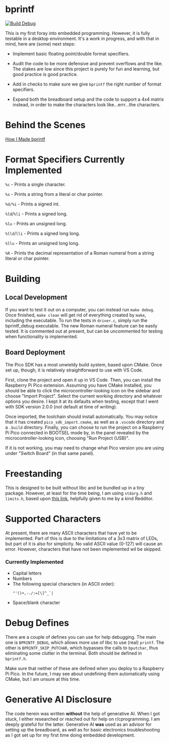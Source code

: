 # bprintf
[![Build Debug](https://github.com/cello-ben/bprintf/actions/workflows/build.yaml/badge.svg)](https://github.com/cello-ben/bprintf/actions/workflows/build.yaml)

This is my first foray into embedded programming. However, it is fully testable in a desktop environment. It's a work in progress, and with that in mind, here are (some) next steps:

- Implement basic floating point/double format specifiers.

- Audit the code to be more defensive and prevent overflows and the like. The stakes are low since this project is purely for fun and learning, but good practice is good practice.

- Add in checks to make sure we give `bprintf` the right number of format specifiers.

- Expand both the breadboard setup and the code to support a 4x4 matrix instead, in order to make the characters look like...errr...the characters.

# Behind the Scenes
[How I Made bprintf](https://www.youtube.com/watch?v=IW856OGnBXc)

# Format Specifiers Currently Implemented

`%c` - Prints a single character.

`%s` - Prints a string from a literal or char pointer.

`%d/%i` - Prints a signed int.

`%ld`/`%li` - Prints a signed long.

`%lu` - Prints an unsigned long.

`%lld`/`lli` - Prints a signed long long.

`%llu` - Prints an unsigned long long.

`%R` - Prints the decimal representation of a Roman numeral from a string literal or char pointer.

# Building

## Local Development
If you want to test it out on a computer, you can instead run `make debug`. Once finished, `make clean` will get rid of everything created by `make`, including the executable. To run the tests in `driver.c`, simply run the bprintf_debug executable. The new Roman numeral feature can be easily tested. It is commented out at present, but can be uncommented for testing when functionality is implemented.

## Board Deployment
The Pico SDK has a most unwieldy build system, based upon CMake. Once set up, though, it is relatively straightforward to use with VS Code. 

First, clone the project and open it up in VS Code. Then, you can install the Raspberry Pi Pico extension. Assuming you have CMake installed, you should be able to click the microcontroller-looking icon on the sidebar and choose "Import Project". Select the current working directory and whatever options you desire. I kept it at its defaults when testing, except that I went with SDK version 2.0.0 (not default at time of writing).

Once imported, the toolchain should install automatically. You may notice that it has created `pico_sdk_import.cmake`, as well as a `.vscode` directory and a `.build` directory. Finally, you can choose to run the project on a Raspberry Pi Pico connected in BOOTSEL mode by, in the panel revealed by the microcontroller-looking icon, choosing "Run Project (USB)".

If it is not working, you may need to change what Pico version you are using under "Switch Board" (in that same panel).

# Freestanding

This is designed to be built without libc and be bundled up in a tiny package. However, at least for the time being, I am using `stdarg.h` and `limits.h`, based upon [this link](https://wiki.osdev.org/Implications_of_writing_a_freestanding_C_project#Headers_available_as_of_C89), helpfully given to me by a kind Redditor.

# Supported Characters

At present, there are many ASCII characters that have yet to be implemented. Part of this is due to the limitations of a 3x3 matrix of LEDs, but part of it is also for simplicity. No valid ASCII value (0-127) will cause an error. However, characters that have not been implemented wil be skipped.

### Currently Implemented
- Capital letters
- Numbers
- The following special characters (in ASCII order):
    ```
    "'()+,-./:=[\]^_`|
    ```
- Space/blank character

# Debug Defines

There are a couple of defines you can use for help debugging. The main one is `BPRINTF_DEBUG`, which allows more use of libc to use (real) `printf`. The other is `BPRINTF_SKIP_PUTCHAR`, which bypasses the calls to `bputchar`, thus eliminating some clutter in the terminal. Both should be defined in `bprintf.h`. 

Make sure that neither of these are defined when you deploy to a Raspberry Pi Pico. In the future, I may see about undefining them automatically using CMake, but I am unsure at this time.

# Generative AI Disclosure

The code herein was written **without** the help of generative AI. When I got stuck, I either researched or reached out for help on r/cprogramming. I am deeply grateful for the latter. Generative AI **was** used as an advisor for setting up the breadboard, as well as for basic electronics troubleshooting as I got set up for my first time doing embedded development.
